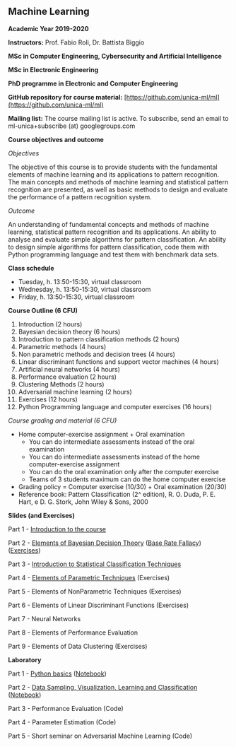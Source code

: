 ## Machine Learning 
**Academic Year 2019-2020**

**Instructors:** Prof. Fabio Roli, Dr. Battista Biggio

**MSc in Computer Engineering, Cybersecurity and Artificial Intelligence**

**MSc in Electronic Engineering**

**PhD programme in Electronic and Computer Engineering**

**GitHub repository for course material:** [https://github.com/unica-ml/ml](https://github.com/unica-ml/ml)

**Mailing list:** The course mailing list is active. To subscribe, send an email to 
ml-unica+subscribe (at) googlegroups.com 

**Course objectives and outcome**

_Objectives_

The objective of this course is to provide students 
with the fundamental elements of machine learning and its applications 
to pattern recognition. The main concepts and methods of machine 
learning and statistical pattern recognition are presented, 
as well as basic methods to design and evaluate the performance 
of a pattern recognition system.
 
_Outcome_

An understanding of fundamental concepts and methods of machine learning, 
statistical pattern recognition and its applications. 
An ability to analyse and evaluate simple algorithms for pattern classification. 
An ability to design simple algorithms for pattern classification, 
code them with Python programming language and test them with benchmark data sets.

**Class schedule**

- Tuesday, h. 13:50-15:30,  virtual classroom 
- Wednesday, h. 13:50-15:30, virtual classroom
- Friday, h. 13:50-15:30, virtual classroom

**Course Outline (6 CFU)**
1. Introduction (2 hours)
2. Bayesian decision theory (6 hours)
3. Introduction to pattern classification methods (2 hours)
4. Parametric methods (4 hours)
5. Non parametric methods and decision trees (4 hours)
6. Linear discriminant functions and support vector machines (4 hours)
7. Artificial neural networks (4 hours)
8. Performance evaluation (2 hours)
9. Clustering Methods (2 hours)
10. Adversarial machine learning (2 hours)
11. Exercises (12 hours)
12. Python Programming language and computer exercises (16 hours)
 
_Course grading and material (6 CFU)_

- Home computer-exercise assignment + Oral examination
    - You can do intermediate assessments instead of the oral examination
    - You can do intermediate assessments instead of the 
    home computer-exercise assignment
    - You can do the oral examination only after the computer exercise
    - Teams of 3 students maximum can do the home computer exercise
- Grading policy = Computer exercise (10/30) + Oral examination (20/30)
- Reference book: Pattern Classification (2^ edition), 
R. O. Duda, P. E. Hart, e D. G. Stork, John Wiley & Sons, 2000


**Slides (and Exercises)**

Part 1 - [Introduction to the course](https://github.com/unica-ml/ml/blob/master/slides/lectures/ml-part-01.pdf)

Part 2 - [Elements of Bayesian Decision Theory](https://github.com/unica-ml/ml/blob/master/slides/lectures/ml-part-02.pdf) 
([Base Rate Fallacy](https://github.com/unica-ml/ml/blob/master/slides/lectures/ml-part-02-base-rate-fallacy.pdf))
([Exercises](https://github.com/unica-ml/ml/blob/master/exercises/ml-part-02-exercises.pdf)) 

Part 3 - [Introduction to Statistical Classification Techniques](https://github.com/unica-ml/ml/blob/master/slides/lectures/ml-part-03.pdf)

Part 4 - [Elements of Parametric Techniques](https://github.com/unica-ml/ml/blob/master/slides/lectures/ml-part-04.pdf) (Exercises)

Part 5 - Elements of NonParametric Techniques (Exercises)

Part 6 - Elements of Linear Discriminant Functions (Exercises)

Part 7 - Neural Networks

Part 8 - Elements of Performance Evaluation

Part 9 - Elements of Data Clustering (Exercises)

**Laboratory**

Part 1 - [Python basics](https://github.com/unica-ml/ml/blob/master/slides/lab/ml-lab-01.pdf)
([Notebook](https://github.com/unica-ml/ml/blob/master/notebooks/lab01.ipynb))

Part 2 - [Data Sampling, Visualization, Learning and Classification](https://github.com/unica-ml/ml/blob/master/slides/lab/ml-lab-02.pdf) ([Notebook](https://github.com/unica-ml/ml/blob/master/notebooks/lab02.ipynb))

Part 3 - Performance Evaluation (Code)

Part 4 - Parameter Estimation (Code)

Part 5 - Short seminar on Adversarial Machine Learning (Code)
